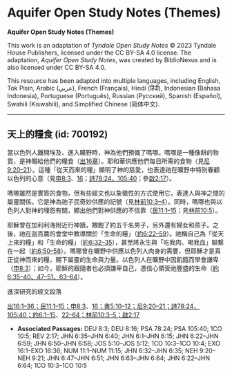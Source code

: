 # Aquifer Open Study Notes (Themes)

**Aquifer Open Study Notes (Themes)**

This work is an adaptation of *Tyndale Open Study Notes* © 2023 Tyndale House Publishers, licensed under the CC BY\-SA 4\.0 license. The adaptation, *Aquifer Open Study Notes*, was created by BiblioNexus and is also licensed under CC BY\-SA 4\.0\.

This resource has been adapted into multiple languages, including English, Tok Pisin, Arabic (عربي), French (Français), Hindi (हिंदी), Indonesian (Bahasa Indonesia), Portuguese (Português), Russian (Русский), Spanish (Español), Swahili (Kiswahili), and Simplified Chinese (简体中文).



--------------------------------

## 天上的糧食 (id: 700192)

當以色列人離開埃及、進入曠野時，神為他們預備了嗎哪。嗎哪是一種像餅的物質，是神賜給他們的糧食（[出16章](https://ref.ly/Exod16:1-Exod16:36)）。耶和華供應他們每日所需的食物（見[尼9:20–21](https://ref.ly/Neh9:20-Neh9:21)）。這種「從天而來的糧」顯明了神的慈愛，也表達祂在曠野中特別眷顧以色列的心意（見[申8:3](https://ref.ly/Deut8:3)、[16](https://ref.ly/Deut8:16)；[詩78:24，](https://ref.ly/Ps78:24)[105:40](https://ref.ly/Ps105:40)；參[啟2:17](https://ref.ly/Rev2:17)）。

嗎哪雖然是實質的食物，但有些經文也以象徵性的方式使用它，表達人與神之間的屬靈關係。它是神為祂子民奇妙供應的記號（見[林前10:3–4](https://ref.ly/1Cor10:3-1Cor10:4)）。同時，嗎哪也與以色列人對神的埋怨有關，顯出他們對神供應的不信靠（[民11:1–15](https://ref.ly/Num11:1-Num11:15)；見[林前10:5](https://ref.ly/1Cor10:5)）。

耶穌曾在加利利海附近行神蹟，餵飽了約五千名男子，另外還有婦女和孩子。之後，祂在迦百農的會堂中教導關於「生命的糧」（[約6:22–59](https://ref.ly/John6:22-John6:59)）。祂稱自己為「從天上來的糧」和「生命的糧」（[約6:32–35](https://ref.ly/John6:32-John6:35)），甚至將永生與「吃我肉、喝我血」聯繫在一起（[約6:50–58](https://ref.ly/John6:50-John6:58)）。嗎哪曾在曠野中供應以色列人肉身的需要，但耶穌才是真正從神而來的糧，賜下屬靈的生命與力量。以色列人在曠野中因飢餓而學會謙卑（[申8:3](https://ref.ly/Deut8:3)）；如今，耶穌的跟隨者也必須謙卑自己，憑信心領受祂豐盛的生命（[約6:35–40、](https://ref.ly/John6:35-John6:40)[47–51、](https://ref.ly/John6:47-John6:51)[63–64](https://ref.ly/John6:63-John6:64)）。

進深研究的經文段落

[出16:1–36；](https://ref.ly/Exod16:1-Exod16:36)[民11:1–15；](https://ref.ly/Num11:1-Num11:15)[申8:3](https://ref.ly/Deut8:3)、[16；](https://ref.ly/Deut8:16)[書5:10–12；](https://ref.ly/Josh5:10-Josh5:12)[尼9:20–21；](https://ref.ly/Neh9:20-Neh9:21)[詩78:24，](https://ref.ly/Ps78:24)[105:40；](https://ref.ly/Ps105:40)[約6:1–15](https://ref.ly/John6:1-John6:15)、[22–64；](https://ref.ly/John6:22-John6:64)[林前10:3–5；](https://ref.ly/1Cor10:3-1Cor10:5)[啟2:17](https://ref.ly/Rev2:17)

* **Associated Passages:** DEU 8:3; DEU 8:16; PSA 78:24; PSA 105:40; 1CO 10:5; REV 2:17; JHN 6:35–JHN 6:40; JHN 6:1–JHN 6:15; JHN 6:22–JHN 6:59; JHN 6:50–JHN 6:58; JOS 5:10–JOS 5:12; 1CO 10:3–1CO 10:4; EXO 16:1–EXO 16:36; NUM 11:1–NUM 11:15; JHN 6:32–JHN 6:35; NEH 9:20–NEH 9:21; JHN 6:47–JHN 6:51; JHN 6:63–JHN 6:64; JHN 6:22–JHN 6:64; 1CO 10:3–1CO 10:5

